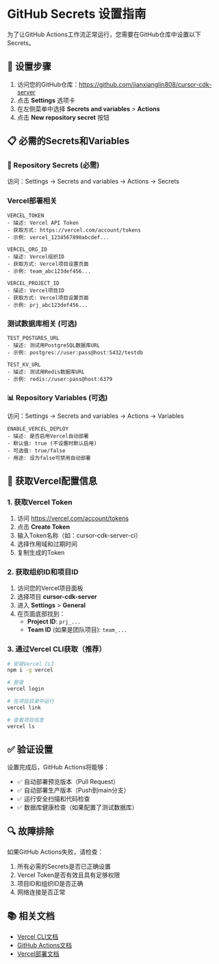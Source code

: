 # GitHub Secrets 设置指南

为了让GitHub Actions工作流正常运行，您需要在GitHub仓库中设置以下Secrets。

## 🔧 设置步骤

1. 访问您的GitHub仓库：https://github.com/jianxianglin808/cursor-cdk-server
2. 点击 **Settings** 选项卡
3. 在左侧菜单中选择 **Secrets and variables** > **Actions**
4. 点击 **New repository secret** 按钮

## 📋 必需的Secrets和Variables

### 🔑 Repository Secrets (必需)
访问：Settings → Secrets and variables → Actions → Secrets

### Vercel部署相关
```
VERCEL_TOKEN
- 描述: Vercel API Token
- 获取方式: https://vercel.com/account/tokens
- 示例: vercel_1234567890abcdef...

VERCEL_ORG_ID  
- 描述: Vercel组织ID
- 获取方式: Vercel项目设置页面
- 示例: team_abc123def456...

VERCEL_PROJECT_ID
- 描述: Vercel项目ID  
- 获取方式: Vercel项目设置页面
- 示例: prj_abc123def456...
```

### 测试数据库相关 (可选)
```
TEST_POSTGRES_URL
- 描述: 测试用PostgreSQL数据库URL
- 示例: postgres://user:pass@host:5432/testdb

TEST_KV_URL
- 描述: 测试用Redis数据库URL
- 示例: redis://user:pass@host:6379
```

### 📊 Repository Variables (可选)
访问：Settings → Secrets and variables → Actions → Variables

```
ENABLE_VERCEL_DEPLOY
- 描述: 是否启用Vercel自动部署
- 默认值: true (不设置时默认启用)
- 可选值: true/false
- 用途: 设为false可禁用自动部署
```

## 🚀 获取Vercel配置信息

### 1. 获取Vercel Token
1. 访问 https://vercel.com/account/tokens
2. 点击 **Create Token**
3. 输入Token名称（如：cursor-cdk-server-ci）
4. 选择作用域和过期时间
5. 复制生成的Token

### 2. 获取组织ID和项目ID
1. 访问您的Vercel项目面板
2. 选择项目 **cursor-cdk-server**
3. 进入 **Settings** > **General**
4. 在页面底部找到：
   - **Project ID**: `prj_...`
   - **Team ID** (如果是团队项目): `team_...`

### 3. 通过Vercel CLI获取（推荐）
```bash
# 安装Vercel CLI
npm i -g vercel

# 登录
vercel login

# 在项目目录中运行
vercel link

# 查看项目信息
vercel ls
```

## ✅ 验证设置

设置完成后，GitHub Actions将能够：
- ✅ 自动部署预览版本（Pull Request）
- ✅ 自动部署生产版本（Push到main分支）
- ✅ 运行安全扫描和代码检查
- ✅ 数据库健康检查（如果配置了测试数据库）

## 🔍 故障排除

如果GitHub Actions失败，请检查：
1. 所有必需的Secrets是否已正确设置
2. Vercel Token是否有效且具有足够权限
3. 项目ID和组织ID是否正确
4. 网络连接是否正常

## 📚 相关文档

- [Vercel CLI文档](https://vercel.com/docs/cli)
- [GitHub Actions文档](https://docs.github.com/en/actions)
- [Vercel部署文档](https://vercel.com/docs/deployments)
